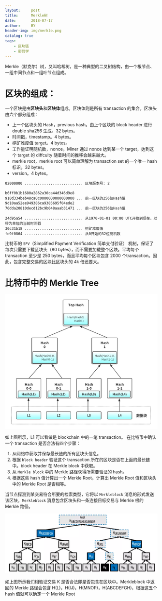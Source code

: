 ```yaml
---
layout:     post
title:      Merkle树
date:       2018-07-17
author:     BY
header-img: img/merkle.png
catalog: true
tags:
    - 区块链
    - 密码学
---
```



Merkle（默克尔）树，又叫哈希树，是一种典型的二叉树结构，由一个根节点、一组中间节点和一组叶节点组成。

# 区块的组成：

一个区块是由**区块头**和**区块体**组成。区块体则是所有 transaction 的集合，区块头由六个部分组成：

- 上一个区块头的 Hash，previous hash。由上个区块的 block header 进行 double sha256 生成。32 bytes。
- 时间戳，timestamp。4 bytes。
- 挖矿难度值 target。4 bytes。
- 工作量证明随机数，nonce。Miner 通过 nonce 达到某一个 target，达到这个 target 的 diffculty 随着时间的推移会越来越大。
- merkle root，merkle root 可以简单理解为 transaction set 的一个唯一 hash 标识。32 bytes。
- version。4 bytes。


```
02000000 ........................... 区块版本号: 2

b6ff0b1b1680a2862a30ca44d346d9e8
910d334beb48ca0c0000000000000000 ... 前一区块的256位Hash值
9d10aa52ee949386ca9385695f04ede2
70dda20810decd12bc9b048aaab31471 ... 前一区块的256位Hash值

24d95a54 ........................... 从1970-01-01 00:00 UTC开始到现在，以秒为单位的当前时间戳
30c31b18 ........................... 挖矿难度值
fe9f0864 ........................... 从0开始的32位随机数

```

比特币的 `SPV`（Simplified Payment Verification 简单支付验证） 机制，保证了每次只需要下载区块头（80 bytes），而不需要加载整个区块。平均每个 transaction 至少是 250 bytes，而且平均每个区块包含 2000 个transaction。因此，包含完整交易的区块比区块头的 4k 倍还要大。

# 比特币中的 Merkle Tree

![1](https://github.com/boenn/MarkdownPhotos/raw/master/merkle%20tree/1.png)

如上图所示，L1 可以看做是 blockchain 中的一笔 transaction。
在比特币中确认一个 transaction 是否合法有四个步骤：

1. 从网络中获取并保存最长链的所有区块头信息。
2. 根据 `block header` 验证这个 transaction 所在的区块是否在上面的最长链中。block header 在 Merkle block 中获取。
3. 从 `Merkle block` 中的 Merkle 路径获得所需要验证的 hash。
4. 根据这些 hash 值计算出一个 Merkle Root。计算出 Merkle Root 值和区块头中的 Merkle Root 是否相等。

当节点探测到某交易符合所要的检索类型，它将以 `Merkleblock` 消息的形式发送该区块。`Merkleblock` 消息包含区块头和一条连接目标交易与 Merkle 根的 Merkle 路径。

![2](https://github.com/boenn/MarkdownPhotos/raw/master/merkle%20tree/2.png)

如上图所示我们相验证交易 K 是否合法即是否包含在区块中。Merkleblock 中返回的 Merkle 路径会包含 H(L)，H(IJ)，H(MNOP)，H(ABCDEFGH)，根据这五个 hash 值就可以确定一个 Merkle Root

